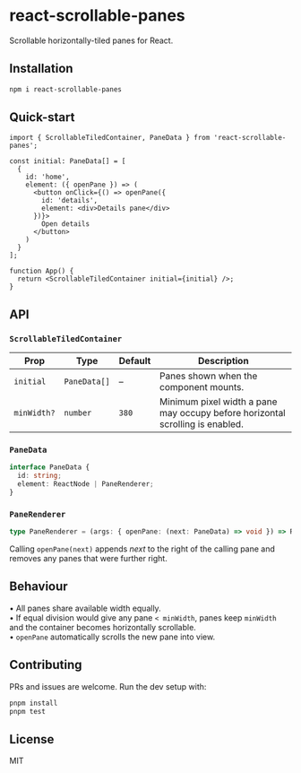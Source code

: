 # react-scrollable-panes
Scrollable horizontally-tiled panes for React.

## Installation
```bash
npm i react-scrollable-panes
```

## Quick-start
```tsx
import { ScrollableTiledContainer, PaneData } from 'react-scrollable-panes';

const initial: PaneData[] = [
  {
    id: 'home',
    element: ({ openPane }) => (
      <button onClick={() => openPane({
        id: 'details',
        element: <div>Details pane</div>
      })}>
        Open details
      </button>
    )
  }
];

function App() {
  return <ScrollableTiledContainer initial={initial} />;
}
```

## API
### `ScrollableTiledContainer`
| Prop        | Type        | Default | Description                                                     |
|-------------|-------------|---------|-----------------------------------------------------------------|
| `initial`   | `PaneData[]`| –       | Panes shown when the component mounts.                          |
| `minWidth?` | `number`    | `380`   | Minimum pixel width a pane may occupy before horizontal scrolling is enabled. |

### `PaneData`
```ts
interface PaneData {
  id: string;
  element: ReactNode | PaneRenderer;
}
```

### `PaneRenderer`
```ts
type PaneRenderer = (args: { openPane: (next: PaneData) => void }) => ReactNode;
```

Calling `openPane(next)` appends *next* to the right of the calling pane and removes any panes that were further right.

## Behaviour
• All panes share available width equally.  
• If equal division would give any pane `< minWidth`, panes keep `minWidth` and the container becomes horizontally scrollable.  
• `openPane` automatically scrolls the new pane into view.

## Contributing
PRs and issues are welcome. Run the dev setup with:

```bash
pnpm install
pnpm test
```

## License
MIT
